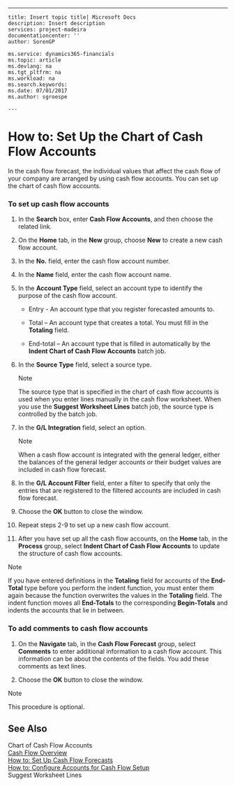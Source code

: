 ---
    title: Insert topic title| Microsoft Docs
    description: Insert description
    services: project-madeira
    documentationcenter: ''
    author: SorenGP

    ms.service: dynamics365-financials
    ms.topic: article
    ms.devlang: na
    ms.tgt_pltfrm: na
    ms.workload: na
    ms.search.keywords:
    ms.date: 07/01/2017
    ms.author: sgroespe

    ---
# How to: Set Up the Chart of Cash Flow Accounts
In the cash flow forecast, the individual values that affect the cash flow of your company are arranged by using cash flow accounts. You can set up the chart of cash flow accounts.  
  
### To set up cash flow accounts  
  
1.  In the **Search** box, enter **Cash Flow Accounts**, and then choose the related link.  
  
2.  On the **Home** tab, in the **New** group, choose **New** to create a new cash flow account.  
  
3.  In the **No.** field, enter the cash flow account number.  
  
4.  In the **Name** field, enter the cash flow account name.  
  
5.  In the **Account Type** field, select an account type to identify the purpose of the cash flow account.  
  
    -   Entry - An account type that you register forecasted amounts to.  
  
    -   Total – An account type that creates a total. You must fill in the **Totaling** field.  
  
    -   End-total – An account type that is filled in automatically by the **Indent Chart of Cash Flow Accounts** batch job.  
  
6.  In the **Source Type**  field, select a source type.  
  
    > [!NOTE]  
    >  The source type that is specified in the chart of cash flow accounts is used when you enter lines manually in the cash flow worksheet. When you use the **Suggest Worksheet Lines** batch job, the source type is controlled by the batch job.  
  
7.  In the **G\/L Integration** field, select an option.  
  
    > [!NOTE]  
    >  When a cash flow account is integrated with the general ledger, either the balances of the general ledger accounts or their budget values are included in cash flow forecast.  
  
8.  In the **G\/L Account Filter** field, enter a filter to specify that only the entries that are registered to the filtered accounts are included in cash flow forecast.  
  
9. Choose the **OK** button to close the window.  
  
10. Repeat steps 2-9 to set up a new cash flow account.  
  
11. After you have set up all the cash flow accounts, on the **Home** tab, in the **Process** group, select **Indent Chart of Cash Flow Accounts** to update the structure of cash flow accounts.  
  
> [!NOTE]  
>  If you have entered definitions in the **Totaling** field for accounts of the **End-Total** type before you perform the indent function, you must enter them again because the function overwrites the values in the **Totaling** field. The indent function moves all **End-Totals** to the corresponding **Begin-Totals** and indents the accounts that lie in between.  
  
### To add comments to cash flow accounts  
  
1.  On the **Navigate** tab, in the **Cash Flow Forecast** group, select **Comments** to enter additional information to a cash flow account. This information can be about the contents of the fields. You add these comments as text lines.  
  
2.  Choose the **OK** button to close the window.  
  
> [!NOTE]  
>  This procedure is optional.  
  
## See Also  
 Chart of Cash Flow Accounts   
 [Cash Flow Overview](../Finance/cash-flow-overview.md)   
 [How to: Set Up Cash Flow Forecasts](../Finance/how-to-set-up-cash-flow-forecasts.md)   
 [How to: Configure Accounts for Cash Flow Setup](../Finance/how-to-configure-accounts-for-cash-flow-setup.md)   
 Suggest Worksheet Lines